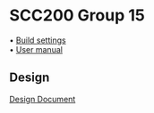 # SCC200 Group 15

• [Build settings](BUILD.md) <br>
• [User manual](manual.pdf)

## Design

[Design Document](https://docs.google.com/document/d/1wn1G2qvMIhOSH9IC7lDIQha4m_Se3ixsd1QRsoTMWz8/edit?tab=t.0)